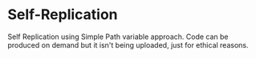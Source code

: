 # Self-Replication
Self Replication using Simple Path variable approach.
Code can be produced on demand but it isn't being uploaded, just for ethical reasons.
